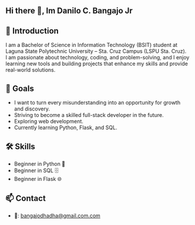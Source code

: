 ## Hi there 👋, Im Danilo C.  Bangajo Jr

## 🌟 Introduction  
I am a Bachelor of Science in Information Technology (BSIT) student at Laguna State Polytechnic University – Sta. Cruz Campus (LSPU Sta. Cruz).  
I am passionate about technology, coding, and problem-solving, and I enjoy learning new tools and building projects that enhance my skills and provide real-world solutions.

## 🎯 Goals  
- I want to turn every misunderstanding into an opportunity for growth and discovery.
- Striving to become a skilled full-stack developer in the future.
- Exploring web development.
- Currently learning Python, Flask, and SQL. 

## 🛠 Skills  
- Beginner in Python 🐍  
- Beginner in SQL 🗄️  
- Beginner in Flask 🌐

## 📫 Contact  
- 📧: bangajodhadha@gmail.com.com 


